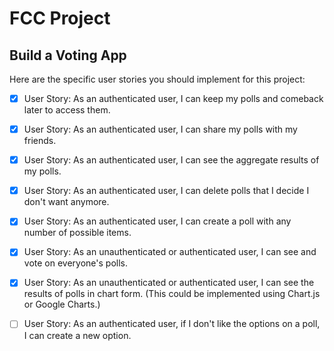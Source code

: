 # FCC Project

## Build a Voting App

Here are the specific user stories you should implement for this project:

-   [x] User Story: As an authenticated user, I can keep my polls and comeback
later to access them.

-   [x] User Story: As an authenticated user, I can share my polls with
my friends.

-   [x] User Story: As an authenticated user, I can see the aggregate results
 of my polls.

-   [x] User Story: As an authenticated user, I can delete polls that I decide
 I don't want anymore.

-   [x] User Story: As an authenticated user, I can create a poll with any
 number of possible items.

-   [x] User Story: As an unauthenticated or authenticated user, I can see and
vote on everyone's polls.

-   [x] User Story: As an unauthenticated or authenticated user, I can see
 the results of polls in chart form. (This could be implemented using Chart.js
 or Google Charts.)

-   [ ] User Story: As an authenticated user, if I don't like the options
on a poll, I can create a new option.
